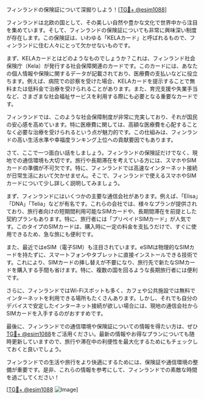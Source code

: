 フィンランドの保険証について深掘りしよう！[[TG💪+ @esim1088](https://t.me/s/esim1088)]

フィンランドは北欧の国として、その美しい自然や豊かな文化で世界中から注目を集めています。そして、フィンランドの保険証についても非常に興味深い制度が存在します。この保険証は、いわゆる「KELAカード」と呼ばれるもので、フィンランドに住む人々にとって欠かせないものです。

まず、KELAカードとはどのようなものでしょうか？これは、フィンランド社会保険庁（Kela）が発行する社会保障関連のカードです。このカードには、あなたの個人情報や保険に関するデータが記載されており、医療費の支払いなどに役立ちます。例えば、病院での診察を受けた場合、KELAカードを提示することで無料または低料金で治療を受けられることがあります。また、育児支援や失業手当など、さまざまな社会福祉サービスを利用する際にも必要となる重要なカードです。

フィンランドでは、このような社会保障制度が非常に充実しており、それが国民の安心感を高めています。特に医療費に関しては、高額な医療費を心配することなく必要な治療を受けられるという点が魅力的です。この仕組みは、フィンランドの高い生活水準や幸福度ランキング上位への貢献要因でもあります。

さて、ここで一つ面白い話をしましょう。フィンランドの保険証だけでなく、現地での通信環境も大切です。旅行や長期滞在を考えている方には、スマホやSIMカードの準備が不可欠です。特に、フィンランドでは高速なインターネット接続が日常生活において欠かせません。そこで、フィンランドで使えるスマホやSIMカードについて少し詳しく説明してみましょう。

まず、フィンランドにはいくつかの主要な通信会社があります。例えば、「Elisa」「DNA」「Telia」などが有名です。これらの会社では、様々なプランが提供されており、旅行者向けの短期間利用可能なSIMカードや、長期間滞在を前提とした契約プランもあります。特に、旅行者には「プリペイドSIMカード」が人気です。このタイプのSIMカードは、購入時に一定の料金を支払うだけで、すぐに使用できるため、急な旅にも便利です。

また、最近ではeSIM（電子SIM）も注目されています。eSIMは物理的なSIMカードを持たずに、スマートフォンやタブレットに直接インストールできる技術です。これにより、SIMカードの挿し替えが不要になり、旅行先で新たなSIMカードを購入する手間も省けます。特に、複数の国を回るような長期旅行者には便利です。

さらに、フィンランドではWi-Fiスポットも多く、カフェや公共施設では無料でインターネットを利用できる場所もたくさんあります。しかし、それでも自分のデバイスで安定したインターネット接続が欲しい場合には、現地の通信会社からSIMカードを入手するのがおすすめです。

最後に、フィンランドでの通信環境や保険証についての情報を得たい方は、ぜひ[TG💪+ @esim1088](https://t.me/s/esim1088)をご活用ください。最新の情報やお得なプランについても随時更新していますので、旅行や滞在中の利便性を最大化するためにもチェックしておくと良いでしょう。

フィンランドでの生活や旅行をより快適にするためには、保険証や通信環境の整備が重要です。是非、これらの情報を参考にして、フィンランドでの素敵な時間を過ごしてください！

[[TG💪+ @esim1088](https://t.me/s/esim1088) ![Image](https://i.postimg.cc/Y0z9fWf4/image.png)]